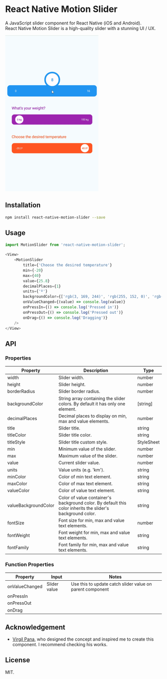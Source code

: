 # React Native Motion Slider

A JavaScript slider component for React Native (iOS and Android).  
React Native Motion Slider is a high-quality slider with a stunning UI / UX.

![demo](./demo.gif)

## Installation

```bash
npm install react-native-motion-slider --save
```   

## Usage

```javascript
import MotionSlider from 'react-native-motion-slider';
```

```javascript
<View>
    <MotionSlider
    	title={'Choose the desired temperature'} 
        min={-20} 
        max={40}
        value={25.8} 
        decimalPlaces={1}
        units={'º'}
        backgroundColor={['rgb(3, 169, 244)', 'rgb(255, 152, 0)', 'rgb(255, 87, 34)']}
        onValueChanged={(value) => console.log(value)}
        onPressIn={() => console.log('Pressed in')}
        onPressOut={() => console.log('Pressed out')}
        onDrag={() => console.log('Dragging')}
    />
</View>
```

## API
### Properties

| **Property**          | **Description**                                                  | **Type** |
|-----------------------|------------------------------------------------------------------|----------|
| width                 | Slider width.                                                    | number   | 
| height                | Slider height.                                                   | number   |
| borderRadius          | Slider border radius. | number |
| backgroundColor       | String array containing the slider colors. By default it has only one element. | [string] |
| decimalPlaces         | Decimal places to display on min, max and value elements. | number |
| title                 | Slider title. | string |
| titleColor            | Slider title color. | string |
| titleStyle            | Slider title custom style. | StyleSheet |
| min                   | Minimum value of the slider. | number |
| max                   | Maximum value of the slider. | number |
| value                 | Current slider value. | number |
| units                 | Value units (e.g. 'km'). | string |
| minColor              | Color of min text element. | string |
| maxColor              | Color of max text element. | string |
| valueColor            | Color of value text element. | string |
| valueBackgroundColor  | Color of value container's background color. By default this color inherits the slider's background color. | string |
| fontSize              | Font size for min, max and value text elements. | number |
| fontWeight            | Font weight for min, max and value text elements. | string |
| fontFamily            | Font family for min, max and value text elements. | string | 

### Function Properties

| **Property**          | **Input**    | Notes                                                     |
|-----------------------|--------------|-----------------------------------------------------------|
| onValueChanged        | Slider value | Use this to update catch slider value on parent component |
| onPressIn             |              |                                                           |
| onPressOut            |              |                                                           |
| onDrag                |              |                                                           |

## Acknowledgement

*  [Virgil Pana](https://dribbble.com/shots/3868232-ios-Fluid-Slider-ui-ux), who designed the concept and inspired me to create this component. I recommend checking his works.  
  
## License

MIT.  
